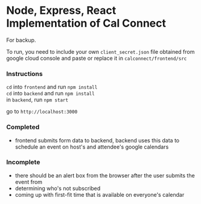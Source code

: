 # Node, Express, React Implementation of Cal Connect

For backup.

To run, you need to include your own `client_secret.json` file obtained from google cloud console and paste or replace it in `calconnect/frontend/src`

### Instructions
`cd` into `frontend` and run `npm install`<br/>
`cd` into `backend` and run `npm install`<br/>
in `backend`, run `npm start`<br/>

go to `http://localhost:3000`

### Completed
- frontend submits form data to backend, backend uses this data to schedule an event on host's and attendee's google calendars

### Incomplete
- there should be an alert box from the browser after the user submits the event from
- determining who's not subscribed
- coming up with first-fit time that is available on everyone's calendar
